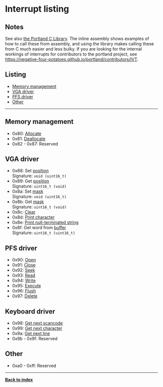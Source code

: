 # Interrupt listing
## Notes
See also [the Portland C Library](https://github.com/negative-four-potatoes/portland-c-library).  The inline assembly shows examples of how to call these from assembly, and using the library makes calling these from C much easier and less bulky.  If you are looking for the internal workings of interrupts for contributors to the portland project, see <https://negative-four-potatoes.github.io/portland/contributors/IVT>.

## Listing
* [Memory management](#memory-management)
* [VGA driver](#vga-driver)
* [PFS driver](#pfs-driver)
* [Other](#other)

---
## Memory management
* 0x80: [Allocate](../contributors/memory#mem_alloc)
* 0x81: [Deallocate](../contributors/memory#mem_dealloc)
* 0x82 - 0x87: Reserved

## VGA driver
* 0x88: Set [position](../contributors/VGA#vga_pos)  
  Signature: `void (uint16_t)`
* 0x89: Get [position](../contributors/VGA#vga_pos)  
  Signature: `uint16_t (void)`
* 0x8a: Set [mask](../contributors/VGA#vga_mask)  
  Signature: `void (uint16_t)`
* 0x8b: Get [mask](../contributors/VGA#vga_mask)  
  Signature: `uint16_t (void)`
* 0x8c: [Clear](../contributors/VGA#vga_clear)
* 0x8d: [Print character](../contributors/VGA#vga_pch)
* 0x8e: [Print null-terminated string](../contributors/VGA#vga_psz)
* 0x8f: Get word from [buffer](../contributors/VGA#vga_buf)  
  Signature: `uint16_t (uint16_t)`

## PFS driver
* 0x90: [Open](../contributors/PFS#pfs_open)
* 0x91: [Close](../contributors/PFS#pfs_close)
* 0x92: [Seek](../contributors/PFS#pfs_seek)
* 0x93: [Read](../contributors/PFS#pfs_read)
* 0x94: [Write](../contributors/PFS#pfs_write)
* 0x95: [Execute](../contributors/PFS#pfs_exec)
* 0x96: [Flush](../contributors/PFS#pfs_flush)
* 0x97: [Delete](../contributors/PFS#pfs_del)

## Keyboard driver
* 0x98: [Get next scancode](../contributors/keyboard#kbd_gsc)
* 0x99: [Get next character](../contributors/keyboard#kbd_gch)
* 0x9a: [Get next line](../contributors/keyboard#kbd_gln)
* 0x9b - 0x9f: Reserved

## Other
* 0xa0 - 0xff: Reserved

---
**[Back to index](index)**
